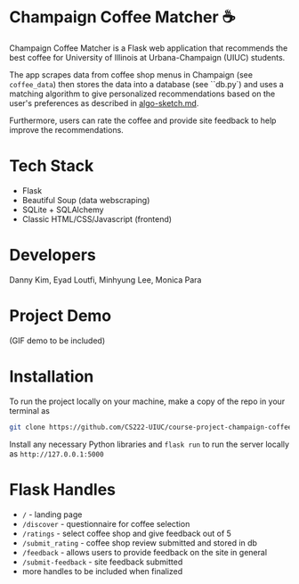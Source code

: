 # Champaign Coffee Matcher :coffee:

Champaign Coffee Matcher is a Flask web application that recommends the best coffee for University of Illinois at Urbana-Champaign (UIUC) students. 

The app scrapes data from coffee shop menus in Champaign (see ``coffee_data``) then stores the data into a database (see ``db.py`) and uses a matching algorithm to give personalized recommendations based on the user's preferences as described in [algo-sketch.md](https://github.com/CS222-UIUC/course-project-champaign-coffee/blob/main/algo-sketch.md). 

Furthermore, users can rate the coffee and provide site feedback to help improve the recommendations.

# Tech Stack
* Flask
* Beautiful Soup (data webscraping)
* SQLite + SQLAlchemy
* Classic HTML/CSS/Javascript (frontend)

# Developers
Danny Kim, Eyad Loutfi, Minhyung Lee, Monica Para

# Project Demo
(GIF demo to be included)

# Installation
To run the project locally on your machine, make a copy of the repo in your terminal as
```bash
git clone https://github.com/CS222-UIUC/course-project-champaign-coffee
```

Install any necessary Python libraries and ``flask run`` to run the server locally as ``http://127.0.0.1:5000``

# Flask Handles
* ``/`` - landing page
* ``/discover`` - questionnaire for coffee selection
* ``/ratings`` - select coffee shop and give feedback out of 5
* ``/submit_rating`` - coffee shop review submitted and stored in db
* ``/feedback`` - allows users to provide feedback on the site in general
* ``/submit-feedback`` - site feedback submitted
* more handles to be included when finalized
